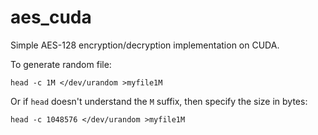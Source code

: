 # aes_cuda
Simple AES-128 encryption/decryption implementation on CUDA.

To generate random file:  
```
head -c 1M </dev/urandom >myfile1M
```

Or if `head` doesn't understand the `M` suffix, then specify the size in bytes:  
```
head -c 1048576 </dev/urandom >myfile1M
```
